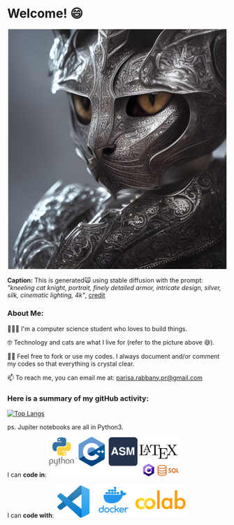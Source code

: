 # Welcome! 😄 

<p align="center">
<img src="cool_cat.jpg" alt="cool cat" width="500" class="center" />

**Caption:** This is generated🙀 using stable diffusion with the prompt: *"kneeling cat knight, portrait, finely detailed armor, intricate design, silver, silk, cinematic lighting, 4k"*, [credit](https://hostux.social/@valere/108939000926741542)
</p>


### About Me:
👷🏻‍♀️ I'm a computer science student who loves to build things. 

🤓 Technology and cats are what I live for (refer to the picture above 😅).

✍🏻 Feel free to fork or use my codes. I always document and/or comment my codes so that everything is crystal clear. 

📫 To reach me, you can email me at: parisa.rabbany.pr@gmail.com


### Here is a summary of my gitHub activity:

[![Top Langs](https://github-readme-stats.vercel.app/api/top-langs/?username=LadyPary&layout=compact)](https://github.com/anuraghazra/github-readme-stats)

ps. Jupiter notebooks are all in Python3.

I can **code in**:
<img src="Work_in.jpg" alt="code in" width="300" class="center" />

I can **code with**: 
<img src="Code_with.jpg" alt="code with" width="300" class="center" />
